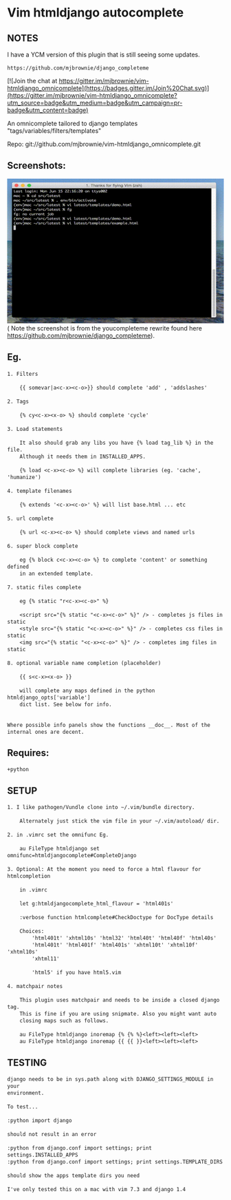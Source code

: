 # Vim htmldjango autocomplete

## NOTES

I have a YCM version of this plugin that is still seeing some updates.

    https://github.com/mjbrownie/django_completeme
    

[![Join the chat at https://gitter.im/mjbrownie/vim-htmldjango_omnicomplete](https://badges.gitter.im/Join%20Chat.svg)](https://gitter.im/mjbrownie/vim-htmldjango_omnicomplete?utm_source=badge&utm_medium=badge&utm_campaign=pr-badge&utm_content=badge)

An omnicomplete tailored to django templates "tags/variables/filters/templates"

Repo: git://github.com/mjbrownie/vim-htmldjango_omnicomplete.git

## Screenshots:

![](https://raw.githubusercontent.com/mjbrownie/media/master/django_completeme.gif)
( Note the screenshot is from the youcompleteme rewrite found here https://github.com/mjbrownie/django_completeme).

## Eg.

    1. Filters

        {{ somevar|a<c-x><c-o>}} should complete 'add' , 'addslashes'

    2. Tags

        {% cy<c-x><x-o> %} should complete 'cycle'

    3. Load statements

        It also should grab any libs you have {% load tag_lib %} in the file.
        Although it needs them in INSTALLED_APPS.

        {% load <c-x><c-o> %} will complete libraries (eg. 'cache', 'humanize')

    4. template filenames

        {% extends '<c-x><c-o>' %} will list base.html ... etc

    5. url complete

        {% url <c-x><c-o> %} should complete views and named urls

    6. super block complete

        eg {% block c<c-x><c-o> %} to complete 'content' or something defined
        in an extended template.

    7. static files complete

        eg {% static "r<c-x><c-o>" %}

        <script src="{% static "<c-x><c-o>" %}" /> - completes js files in static
        <style src="{% static "<c-x><c-o>" %}" /> - completes css files in static
        <img src="{% static "<c-x><c-o>" %}" /> - completes img files in static

    8. optional variable name completion (placeholder)

        {{ s<c-x><x-o> }}

        will complete any maps defined in the python htmldjango_opts['variable']
        dict list. See below for info.


    Where possible info panels show the functions __doc__. Most of the
    internal ones are decent.

## Requires:

    +python

## SETUP

    1. I like pathogen/Vundle clone into ~/.vim/bundle directory.

        Alternately just stick the vim file in your ~/.vim/autoload/ dir.

    2. in .vimrc set the omnifunc Eg.

        au FileType htmldjango set omnifunc=htmldjangocomplete#CompleteDjango

    3. Optional: At the moment you need to force a html flavour for htmlcompletion

        in .vimrc

        let g:htmldjangocomplete_html_flavour = 'html401s'

        :verbose function htmlcomplete#CheckDoctype for DocType details

        Choices:
            'html401t' 'xhtml10s' 'html32' 'html40t' 'html40f' 'html40s'
            'html401t' 'html401f' 'html401s' 'xhtml10t' 'xhtml10f' 'xhtml10s'
            'xhtml11'

            'html5' if you have html5.vim

    4. matchpair notes

        This plugin uses matchpair and needs to be inside a closed django tag. 
        This is fine if you are using snipmate. Also you might want auto
        closing maps such as follows.

        au FileType htmldjango inoremap {% {% %}<left><left><left>
        au FileType htmldjango inoremap {{ {{ }}<left><left><left>

## TESTING

    django needs to be in sys.path along with DJANGO_SETTINGS_MODULE in your
    environment.

    To test...

    :python import django

    should not result in an error

    :python from django.conf import settings; print settings.INSTALLED_APPS
    :python from django.conf import settings; print settings.TEMPLATE_DIRS

    should show the apps template dirs you need

    I've only tested this on a mac with vim 7.3 and django 1.4


